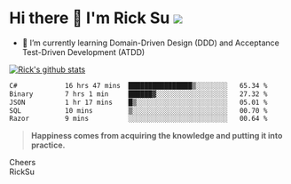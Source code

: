 # Hi there 👋 I'm Rick Su ![](https://komarev.com/ghpvc/?username=ricksu978)
<!--
**ricksu978/ricksu978** is a ✨ _special_ ✨ repository because its `README.md` (this file) appears on your GitHub profile.

Here are some ideas to get you started:

- 🔭 I’m currently working on ...
-->
- 🌱 I’m currently learning Domain-Driven Design (DDD) and Acceptance Test-Driven Development (ATDD)
<!--
- 👯 I’m looking to collaborate on ...
- 🤔 I’m looking for help with ...
- 💬 Ask me about ...
- 📫 How to reach me: ...
- 😄 Pronouns: ...
- ⚡ Fun fact: ...
-->
[![Rick's github stats](https://github-readme-stats.vercel.app/api?username=ricksu978&theme=dark)](https://github.com/ricksu978/ricksu978)

<!--START_SECTION:waka-->

```txt
C#            16 hrs 47 mins  ████████████████▒░░░░░░░░   65.34 %
Binary        7 hrs 1 min     ██████▓░░░░░░░░░░░░░░░░░░   27.32 %
JSON          1 hr 17 mins    █▒░░░░░░░░░░░░░░░░░░░░░░░   05.01 %
SQL           10 mins         ▒░░░░░░░░░░░░░░░░░░░░░░░░   00.70 %
Razor         9 mins          ░░░░░░░░░░░░░░░░░░░░░░░░░   00.64 %
```

<!--END_SECTION:waka-->

> **Happiness comes from acquiring the knowledge and putting it into practice.**

Cheers  
RickSu 
